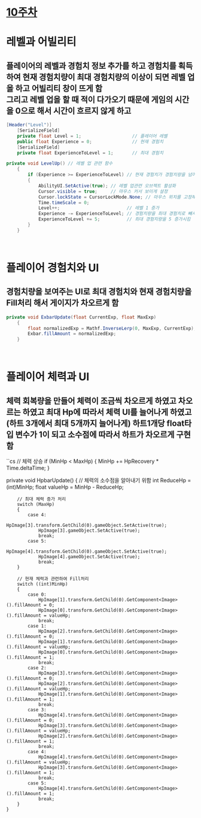 # [10주차](/README.md)

# 레벨과 어빌리티
## 플레이어의 레벨과 경험치 정보 추가를 하고 경험치를 획득하여 현재 경험치량이 최대 경험치량의 이상이 되면 레벨 업을 하고 어빌리티 창이 뜨게 함 </br> 그리고 레벨 업을 할 때 적이 다가오기 때문에 게임의 시간을 0으로 해서 시간이 흐르지 않게 하고 
```cs
[Header("Level")]
    [SerializeField]
    private float Level = 1;                   // 플레이어 레벨
    public float Experience = 0;               // 현재 경험치
    [SerializeField]
    private float ExperienceToLevel = 1;       // 최대 경험치

private void LevelUp() // 레벨 업 관련 함수
    {
        if (Experience >= ExperienceToLevel) // 현재 경험치가 경험치량을 넘어가게 되면
        {
            AbilityUI.SetActive(true); // 레벨 업관련 오브젝트 활성화
            Cursor.visible = true;     // 마우스 커서 보이게 설정
            Cursor.lockState = CursorLockMode.None; // 마우스 위치를 고정해제
            Time.timeScale = 0;
            Level++;                         // 레벨 1 증가
            Experience -= ExperienceToLevel; // 경험치량을 최대 경험치로 빼서 초과한 경험치 들어오게 구현
            ExperienceToLevel += 5;          // 최대 경험치량을 5 증가시킴
        }
    }
```

</br>

# 플레이어 경험치와 UI
## 경험치량을 보여주는 UI로 최대 경험치와 현재 경험치량을 Fill처리 해서 게이지가 차오르게 함
```cs
private void ExbarUpdate(float CurrentExp, float MaxExp)
    {
        float normalizedExp = Mathf.InverseLerp(0, MaxExp, CurrentExp);
        Exbar.fillAmount = normalizedExp;
    }
```

</br>

# 플레이어 체력과 UI
## 체력 회복량을 만들어 체력이 조금씩 차오르게 하였고 차오르는 하였고 최대 Hp에 따라서 체력 UI를 늘어나게 하였고(하트 3개에서 최대 5개까지 늘어나게) 하트1개당 float타입 변수가 1이 되고 소수점에 따라서 하트가 차오르게 구현 함
``cs
// 체력 상승
        if (MinHp < MaxHp)
        {
            MinHp += HpRecovery * Time.deltaTime;
        }

private void HpbarUpdate()
    {
        // 체력의 소수점을 알아내기 위함
        int ReduceHp = (int)MinHp;
        float valueHp = MinHp - ReduceHp;

        // 최대 체력 증가 처리
        switch (MaxHp)
        {
            case 4:
                HpImage[3].transform.GetChild(0).gameObject.SetActive(true);
                HpImage[3].gameObject.SetActive(true);
                break;
            case 5:
                HpImage[4].transform.GetChild(0).gameObject.SetActive(true);
                HpImage[4].gameObject.SetActive(true);
                break;
        }

        // 현재 체력과 관련하여 Fill처리
        switch ((int)MinHp)
        {
            case 0:
                HpImage[1].transform.GetChild(0).GetComponent<Image>().fillAmount = 0;
                HpImage[0].transform.GetChild(0).GetComponent<Image>().fillAmount = valueHp;
                break;
            case 1:
                HpImage[2].transform.GetChild(0).GetComponent<Image>().fillAmount = 0;
                HpImage[1].transform.GetChild(0).GetComponent<Image>().fillAmount = valueHp;
                HpImage[0].transform.GetChild(0).GetComponent<Image>().fillAmount = 1;
                break;
            case 2:
                HpImage[3].transform.GetChild(0).GetComponent<Image>().fillAmount = 0;
                HpImage[2].transform.GetChild(0).GetComponent<Image>().fillAmount = valueHp;
                HpImage[1].transform.GetChild(0).GetComponent<Image>().fillAmount = 1;
                break;
            case 3:
                HpImage[4].transform.GetChild(0).GetComponent<Image>().fillAmount = 0;
                HpImage[3].transform.GetChild(0).GetComponent<Image>().fillAmount = valueHp;
                HpImage[2].transform.GetChild(0).GetComponent<Image>().fillAmount = 1;
                break;
            case 4:
                HpImage[4].transform.GetChild(0).GetComponent<Image>().fillAmount = valueHp;
                HpImage[3].transform.GetChild(0).GetComponent<Image>().fillAmount = 1;
                break;
            case 5:
                HpImage[4].transform.GetChild(0).GetComponent<Image>().fillAmount = 1;
                break;
        }
    }
```
